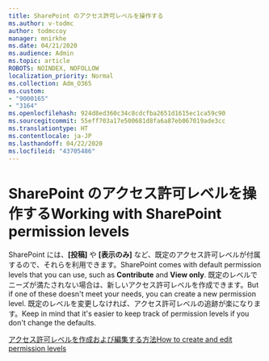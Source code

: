 ```yaml
---
title: SharePoint のアクセス許可レベルを操作する
ms.author: v-todmc
author: todmccoy
manager: mnirkhe
ms.date: 04/21/2020
ms.audience: Admin
ms.topic: article
ROBOTS: NOINDEX, NOFOLLOW
localization_priority: Normal
ms.collection: Adm_O365
ms.custom:
- "9000165"
- "3164"
ms.openlocfilehash: 924d8ed360c34c8cdcfba2651d1615ec1ca59c90
ms.sourcegitcommit: 55eff703a17e500681d8fa6a87eb067019ade3cc
ms.translationtype: HT
ms.contentlocale: ja-JP
ms.lasthandoff: 04/22/2020
ms.locfileid: "43705486"
---
```

# <a name="working-with-sharepoint-permission-levels"></a><span data-ttu-id="af084-102">SharePoint のアクセス許可レベルを操作する</span><span class="sxs-lookup"><span data-stu-id="af084-102">Working with SharePoint permission levels</span></span>

<span data-ttu-id="af084-103">SharePoint には、**[投稿]** や **[表示のみ]** など、既定のアクセス許可レベルが付属するので、それらを利用できます。</span><span class="sxs-lookup"><span data-stu-id="af084-103">SharePoint comes with default permission levels that you can use, such as **Contribute** and **View only**.</span></span> <span data-ttu-id="af084-104">既定のレベルでニーズが満たされない場合は、新しいアクセス許可レベルを作成できます。</span><span class="sxs-lookup"><span data-stu-id="af084-104">But if one of these doesn't meet your needs, you can create a new permission level.</span></span> <span data-ttu-id="af084-105">既定のレベルを変更しなければ、アクセス許可レベルの追跡が楽になります。</span><span class="sxs-lookup"><span data-stu-id="af084-105">Keep in mind that it's easier to keep track of permission levels if you don't change the defaults.</span></span>

[<span data-ttu-id="af084-106">アクセス許可レベルを作成および編集する方法</span><span class="sxs-lookup"><span data-stu-id="af084-106">How to create and edit permission levels</span></span>](https://docs.microsoft.com/sharepoint/how-to-create-and-edit-permission-levels)